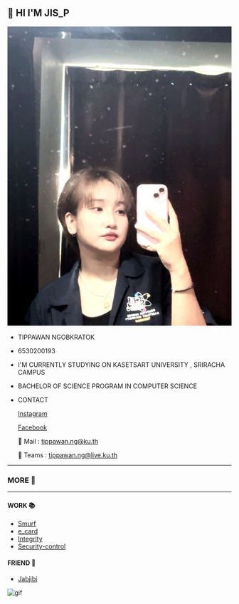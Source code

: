## 👋 HI I'M JIS_P
![Profile](profile/Img_profile.jpg)
* TIPPAWAN NGOBKRATOK
* 6530200193
* I'M CURRENTLY STUDYING ON KASETSART UNIVERSITY , SRIRACHA CAMPUS
* BACHELOR OF SCIENCE PROGRAM IN COMPUTER SCIENCE
* CONTACT
  
  [Instagram](https://www.instagram.com/jis_p03)
  
  [Facebook](https://www.facebook.com/tippawan.ngobkratok)
  
  📧 Mail : tippawan.ng@ku.th
  
  👥 Teams : tippawan.ng@live.ku.th

---

### MORE 🔎

---

#### WORK 📚
* [Smurf](smurf.md)
* [e_card](ecard.md)
* [Integrity](integrity.md)
* [Security-control](security-control.md)

#### FRIEND 🤝
* [Jabjibi](https://Jabjibi.github.io)

![gif](https://media1.tenor.com/m/EHzKl_vkZS8AAAAC/saleh-jumping-saleh-the-cat.gif)

